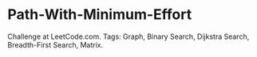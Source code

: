 # Path-With-Minimum-Effort
Challenge at LeetCode.com. Tags: Graph, Binary Search, Dijkstra Search, Breadth-First Search, Matrix.
